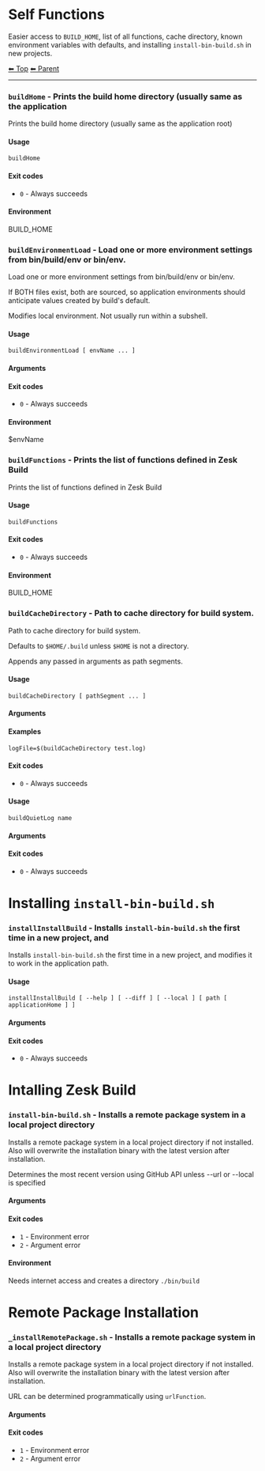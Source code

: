 # Self Functions

Easier access to `BUILD_HOME`, list of all functions, cache directory, known environment variables with defaults, and installing `install-bin-build.sh` in new projects.

<!-- TEMPLATE header 2 -->
[⬅ Top](index.md) [⬅ Parent ](../index.md)
<hr />


### `buildHome` - Prints the build home directory (usually same as the application

Prints the build home directory (usually same as the application root)

#### Usage

    buildHome
    

#### Exit codes

- `0` - Always succeeds

#### Environment

BUILD_HOME

### `buildEnvironmentLoad` - Load one or more environment settings from bin/build/env or bin/env.

Load one or more environment settings from bin/build/env or bin/env.


If BOTH files exist, both are sourced, so application environments should anticipate values
created by build's default.

Modifies local environment. Not usually run within a subshell.

#### Usage

    buildEnvironmentLoad [ envName ... ]
    

#### Arguments



#### Exit codes

- `0` - Always succeeds

#### Environment

$envName

### `buildFunctions` - Prints the list of functions defined in Zesk Build

Prints the list of functions defined in Zesk Build

#### Usage

    buildFunctions
    

#### Exit codes

- `0` - Always succeeds

#### Environment

BUILD_HOME

### `buildCacheDirectory` - Path to cache directory for build system.

Path to cache directory for build system.

Defaults to `$HOME/.build` unless `$HOME` is not a directory.

Appends any passed in arguments as path segments.

#### Usage

    buildCacheDirectory [ pathSegment ... ]
    

#### Arguments



#### Examples

    logFile=$(buildCacheDirectory test.log)

#### Exit codes

- `0` - Always succeeds

#### Usage

    buildQuietLog name
    

#### Arguments



#### Exit codes

- `0` - Always succeeds

# Installing `install-bin-build.sh`


### `installInstallBuild` - Installs `install-bin-build.sh` the first time in a new project, and

Installs `install-bin-build.sh` the first time in a new project, and modifies it to work in the application path.

#### Usage

    installInstallBuild [ --help ] [ --diff ] [ --local ] [ path [ applicationHome ] ]
    

#### Arguments



#### Exit codes

- `0` - Always succeeds

# Intalling Zesk Build


### `install-bin-build.sh` - Installs a remote package system in a local project directory

Installs a remote package system in a local project directory if not installed. Also
will overwrite the installation binary with the latest version after installation.

Determines the most recent version using GitHub API unless --url or --local is specified

#### Arguments



#### Exit codes

- `1` - Environment error
- `2` - Argument error

#### Environment

Needs internet access and creates a directory `./bin/build`

# Remote Package Installation


### `_installRemotePackage.sh` - Installs a remote package system in a local project directory

Installs a remote package system in a local project directory if not installed. Also
will overwrite the installation binary with the latest version after installation.

URL can be determined programmatically using `urlFunction`.

#### Arguments



#### Exit codes

- `1` - Environment error
- `2` - Argument error
